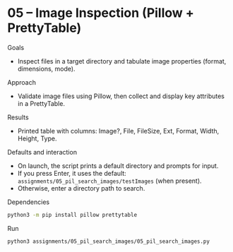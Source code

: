# 05 – Image Inspection (Pillow + PrettyTable)

Goals
- Inspect files in a target directory and tabulate image properties (format, dimensions, mode).

Approach
- Validate image files using Pillow, then collect and display key attributes in a PrettyTable.

Results
- Printed table with columns: Image?, File, FileSize, Ext, Format, Width, Height, Type.

Defaults and interaction
- On launch, the script prints a default directory and prompts for input.
- If you press Enter, it uses the default: `assignments/05_pil_search_images/testImages` (when present).
- Otherwise, enter a directory path to search.

Dependencies
```bash
python3 -m pip install pillow prettytable
```

Run
```bash
python3 assignments/05_pil_search_images/05_pil_search_images.py
```
